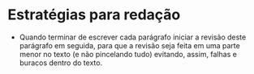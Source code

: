 # Estratégias para redação
- Quando terminar de escrever cada parágrafo iniciar a revisão deste parágrafo em seguida, para que a revisão seja feita em uma parte menor no texto (e não pincelando tudo) evitando, assim, falhas e buracos dentro do texto.